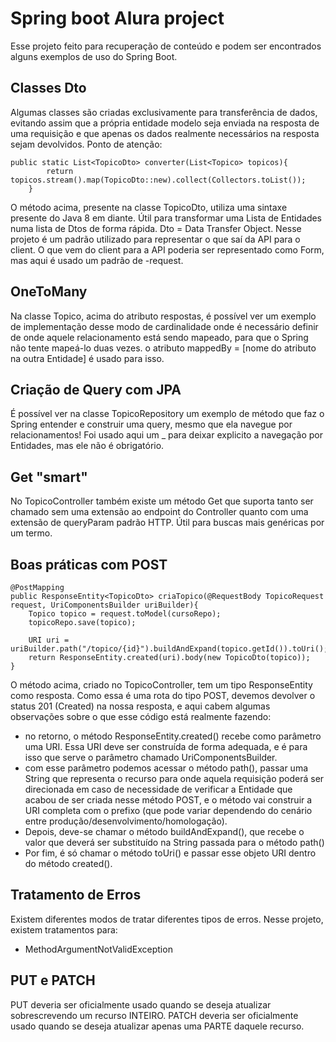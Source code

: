 # Spring boot Alura project
Esse projeto feito para recuperação de conteúdo e podem ser encontrados alguns exemplos de uso do Spring Boot.

## Classes Dto

Algumas classes são criadas exclusivamente para transferência de dados, evitando assim que a própria entidade modelo seja 
enviada na resposta de uma requisição e que apenas os dados realmente necessários na resposta sejam devolvidos.
Ponto de atenção:
~~~{Java}
public static List<TopicoDto> converter(List<Topico> topicos){
        return topicos.stream().map(TopicoDto::new).collect(Collectors.toList());
    }
~~~

O método acima, presente na classe TopicoDto, utiliza uma sintaxe presente do Java 8 em diante.
Útil para transformar uma Lista de Entidades numa lista de Dtos de forma rápida.
Dto = Data Transfer Object. Nesse projeto é um padrão utilizado para representar o que saí da API para
o client. O que vem do client para a API poderia ser representado como Form, mas aqui é usado um padrão de -request.
## OneToMany

Na classe Topico, acima do atributo respostas, é possível ver um exemplo de implementação desse modo de cardinalidade 
onde é necessário definir de onde aquele relacionamento está sendo mapeado, para que o Spring não tente mapeá-lo duas vezes.
o atributo mappedBy = [nome do atributo na outra Entidade] é usado para isso.

## Criação de Query com JPA

É possível ver na classe TopicoRepository um exemplo de método que faz o Spring entender e construir
uma query, mesmo que ela navegue por relacionamentos! Foi usado aqui um _ para deixar explicito a navegação
por Entidades, mas ele não é obrigatório.

## Get "smart"

No TopicoController também existe um método Get que suporta tanto ser chamado sem uma extensão ao endpoint do Controller
quanto com uma extensão de queryParam padrão HTTP. Útil para buscas mais genéricas por um termo.


## Boas práticas com POST

~~~{Java}
@PostMapping
public ResponseEntity<TopicoDto> criaTopico(@RequestBody TopicoRequest request, UriComponentsBuilder uriBuilder){
    Topico topico = request.toModel(cursoRepo);
    topicoRepo.save(topico);

    URI uri = uriBuilder.path("/topico/{id}").buildAndExpand(topico.getId()).toUri();
    return ResponseEntity.created(uri).body(new TopicoDto(topico));
}
~~~

O método acima, criado no TopicoController, tem um tipo ResponseEntity como resposta. Como essa é uma 
rota do tipo POST, devemos devolver o status 201 (Created) na nossa resposta, e aqui cabem algumas observações sobre
o que esse código está realmente fazendo:

- no retorno, o método ResponseEntity.created() recebe como parâmetro uma URI. Essa URI deve ser construída de forma adequada, e é para isso que serve o parâmetro chamado UriComponentsBuilder.
- com esse parâmetro podemos acessar o método path(), passar uma String que representa o recurso para onde aquela requisição poderá ser direcionada
em caso de necessidade de verificar a Entidade que acabou de ser criada nesse método POST, e o método vai construir a URI completa com o prefixo (que pode variar dependendo
  do cenário entre produção/desenvolvimento/homologação).
- Depois, deve-se chamar o método buildAndExpand(), que recebe o valor que deverá ser substituído na String passada para o método path()
- Por fim, é só chamar o método toUri() e passar esse objeto URI dentro do método created().

## Tratamento de Erros

Existem diferentes modos de tratar diferentes tipos de erros. Nesse projeto, existem tratamentos para:
- MethodArgumentNotValidException

## PUT e PATCH

PUT deveria ser oficialmente usado quando se deseja atualizar sobrescrevendo um recurso INTEIRO.
PATCH deveria ser oficialmente usado quando se deseja atualizar apenas uma PARTE daquele recurso.


